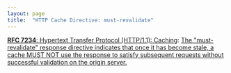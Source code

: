 ```yaml
---
layout: page
title:  "HTTP Cache Directive: must-revalidate"
---
```


[**RFC 7234**: Hypertext Transfer Protocol (HTTP/1.1): Caching](/specs/IETF/RFC/7234 "The Hypertext Transfer Protocol (HTTP) is an application-level protocol for distributed, collaborative, hypertext information systems. This document defines requirements on HTTP caches and the associated header fields that control cache behavior or indicate cacheable response messages."): [The "must-revalidate" response directive indicates that once it has become stale, a cache MUST NOT use the response to satisfy subsequent requests without successful validation on the origin server.]()

